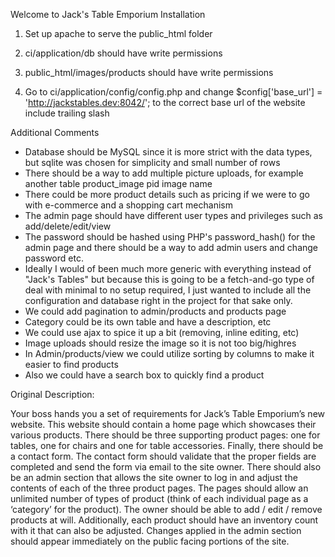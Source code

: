 Welcome to Jack's Table Emporium
Installation
1. Set up apache to serve the public_html folder

2. ci/application/db should have write permissions
3. public_html/images/products should have write permissions
4. Go to ci/application/config/config.php and change $config['base_url'] = 'http://jackstables.dev:8042/'; to the correct base url of the website include trailing slash

Additional Comments
- Database should be MySQL since it is more strict with the data types, but sqlite was chosen for simplicity and small number of rows
- There should be a way to add multiple picture uploads, for example another table product_image pid image name
- There could be more product details such as pricing if we were to go with e-commerce and a shopping cart mechanism
- The admin page should have different user types and privileges such as add/delete/edit/view 
- The password should be hashed using PHP's password_hash() for the admin page and there should be a way to add admin users and change password etc.
- Ideally I would of been much more generic with everything instead of "Jack's Tables" but because this is going to be a fetch-and-go type of deal with minimal to no setup required, I just wanted to include all the configuration and database right in the project for that sake only.
- We could add pagination to admin/products and products page
- Category could be its own table and have a description, etc
- We could use ajax to spice it up a bit (removing, inline editing, etc)
- Image uploads should resize the image so it is not too big/highres
- In Admin/products/view we could utilize sorting by columns to make it easier to find products
- Also we could have a search box to quickly find a product

Original Description:

Your boss hands you a set of requirements for Jack’s Table Emporium’s new website. This website should contain a home page which showcases their various products. There should be three supporting product pages: one for tables, one for chairs and one for table accessories. Finally, there should be a contact form. The contact form should validate that the proper fields are completed and send the form via email to the site owner.
There should also be an admin section that allows the site owner to log in and adjust the contents of each of the three product pages. The pages should allow an unlimited number of types of product (think of each individual page as a ‘category’ for the product). The owner should be able to add / edit / remove products at will. Additionally, each product should have an inventory count with it that can also be adjusted. Changes applied in the admin section should appear immediately on the public facing portions of the site.


